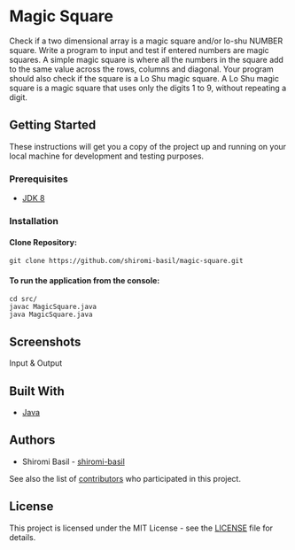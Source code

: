# Magic Square
Check if a two dimensional array is a magic square and/or lo-shu NUMBER square. Write a program to input and test if entered numbers are magic squares. A simple magic square is where all the numbers in the square add to the same value across the rows, columns and diagonal. Your program should also check if the square is a Lo Shu magic square. A Lo Shu magic square is a magic square that uses only the digits 1 to 9, without repeating a digit.

## Getting Started

These instructions will get you a copy of the project up and running on your local machine for development and testing purposes.

### Prerequisites

* [JDK 8](https://www.oracle.com/java/technologies/javase/javase-jdk8-downloads.html)

### Installation

#### Clone Repository:
  
    git clone https://github.com/shiromi-basil/magic-square.git

#### To run the application from the console:

    cd src/
    javac MagicSquare.java
    java MagicSquare.java

## Screenshots
Input & Output

## Built With
* [Java](https://docs.oracle.com/en/java/)

## Authors
* Shiromi Basil - [shiromi-basil](https://github.com/shiromi-basil)

See also the list of [contributors](https://github.com/SafiyyahR/ARC-R3ACT/graphs/contributors) who participated in this project.

## License
This project is licensed under the MIT License - see the [LICENSE](LICENSE) file for details.
